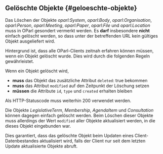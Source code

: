 ## Gelöschte Objekte {#geloeschte-objekte}

Das Löschen der Objekte _oparl:System_, _oparl:Body_, _oparl:Organisation_, _oparl:Person_, _oparl:Meeting_,
_oparl:Paper_, _oparl:File_ und _oparl:Location_ muss in OParl gesondert vermerkt werden.
Es **darf** insbesondere **nicht** einfach gelöscht werden, so dass unter der
betreffenden URL kein gültiges Objekt ausgeliefert wird.

Hintergrund ist, dass alle OParl-Clients zeitnah erfahren können müssen,
wenn ein Objekt gelöscht wurde. Dies wird durch die folgenden Regeln
gewährleistet.

Wenn ein Objekt gelöscht wird,

* **muss** das Objekt das zusätzliche Attribut `deleted`: true bekommen
* **muss** das Attribut `modified` auf den Zeitpunkt der Löschung setzen
* **müssen** die Attribute `id`, `type` und `created` erhalten bleiben

Als HTTP-Statuscode muss weiterhin 200 verwendet werden.

Die Objekte _LegislativeTerm_, _Membership_, _AgendaItem_ und _Consultation_ können dagegen einfach
gelöscht werden. Beim Löschen dieser Objekte muss allerdings der
Wert `modified` aller Objekte aktualisiert werden, in die dieses Objekt
eingebunden war.

Dies garantiert, dass das gelöschte Objekt beim Updaten eines Client-Datenbestandes
aktualisiert wird, falls der Client nur seit dem letzten Update aktualisierte Objekte abruft.

